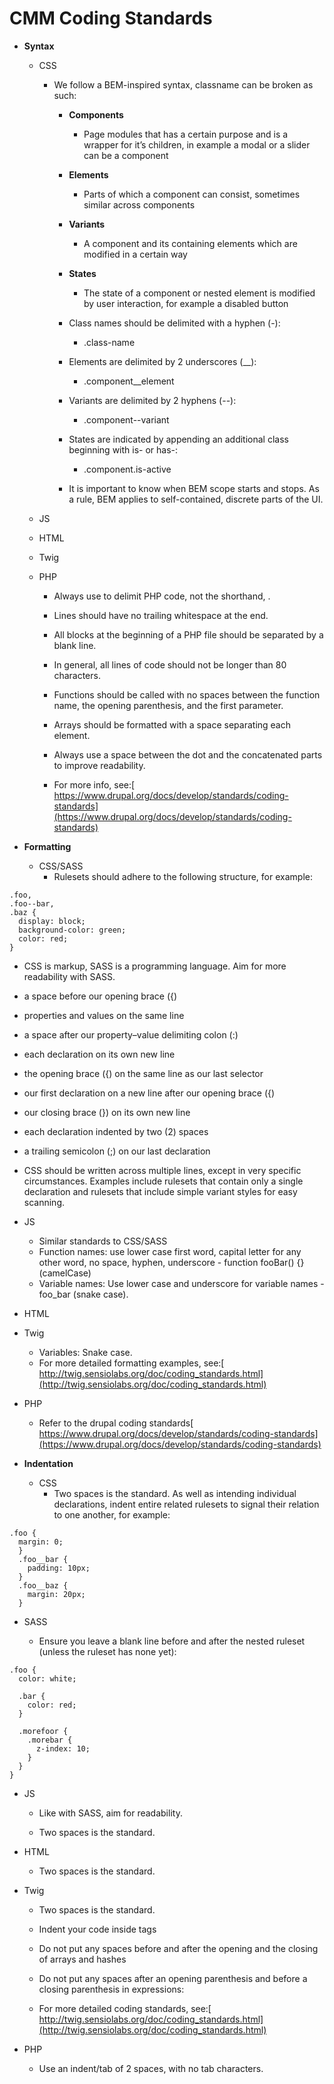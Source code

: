 # **CMM Coding Standards**

* **Syntax**

    * CSS

        * We follow a BEM-inspired syntax, classname can be broken as such:

            * **Components**

                * Page modules that has a certain purpose and is a wrapper for it’s children, in example a modal or a slider can be a component

            * **Elements**

                * Parts of which a component can consist, sometimes similar across components

            * **Variants**

                * A component and its containing elements which are modified in a certain way

            * **States**

                * The state of a component or nested element is modified by user interaction, for example a disabled button

            * Class names should be delimited with a hyphen (-):

                * .class-name

            * Elements are delimited by 2 underscores (__):

                * .component__element

            * Variants are delimited by 2 hyphens (--):

                * .component--variant

            * States are indicated by appending an additional class beginning with is- or has-:

                * .component.is-active

            * It is important to know when BEM scope starts and stops. As a rule, BEM applies to self-contained, discrete parts of the UI.

    * JS

    * HTML

    * Twig

    * PHP

        * Always use <?php ?> to delimit PHP code, not the shorthand, <? ?>.

        * Lines should have no trailing whitespace at the end.

        * All blocks at the beginning of a PHP file should be separated by a blank line.

        * In general, all lines of code should not be longer than 80 characters.

        * Functions should be called with no spaces between the function name, the opening parenthesis, and the first parameter.

        * Arrays should be formatted with a space separating each element.

        * Always use a space between the dot and the concatenated parts to improve readability.

        * For more info, see:[ https://www.drupal.org/docs/develop/standards/coding-standards](https://www.drupal.org/docs/develop/standards/coding-standards)

* **Formatting**
    * CSS/SASS
        * Rulesets should adhere to the following structure, for example:
````
.foo,
.foo--bar,
.baz {
  display: block;
  background-color: green;
  color: red;
}
````
* CSS is markup, SASS is a programming language. Aim for more readability with SASS.
* a space before our opening brace ({)
* properties and values on the same line
* a space after our property–value delimiting colon (:)
* each declaration on its own new line
* the opening brace ({) on the same line as our last selector
* our first declaration on a new line after our opening brace ({)
* our closing brace (}) on its own new line
* each declaration indented by two (2) spaces
* a trailing semicolon (;) on our last declaration
* CSS should be written across multiple lines, except in very specific circumstances. Examples include rulesets that contain only a single declaration and rulesets that include simple variant styles for easy scanning.
* JS
    * Similar standards to CSS/SASS
    * Function names: use lower case first word, capital letter for any other word, no space, hyphen, underscore - function fooBar() {} (camelCase)
    * Variable names: Use lower case and underscore for variable names - foo_bar (snake case).
* HTML
* Twig
    * Variables: Snake case.
    * For more detailed formatting examples, see:[ http://twig.sensiolabs.org/doc/coding_standards.html](http://twig.sensiolabs.org/doc/coding_standards.html)
* PHP
    * Refer to the drupal coding standards[ https://www.drupal.org/docs/develop/standards/coding-standards](https://www.drupal.org/docs/develop/standards/coding-standards)

* **Indentation**
    * CSS
        * Two spaces is the standard. As well as intending individual declarations, indent entire related rulesets to signal their relation to one another, for example:
````
.foo {
  margin: 0;
  }
  .foo__bar {
    padding: 10px;
  }
  .foo__baz {
    margin: 20px;
  }
````
* SASS

    * Ensure you leave a blank line before and after the nested ruleset (unless the ruleset has none yet):
````
.foo {
  color: white;

  .bar {
    color: red;
  }
  
  .morefoor {
    .morebar {
      z-index: 10;
    }
  }
}
````
* JS

    * Like with SASS, aim for readability.

    * Two spaces is the standard.

* HTML

    * Two spaces is the standard.

* Twig

    * Two spaces is the standard.

    * Indent your code inside tags

    * Do not put any spaces before and after the opening and the closing of arrays and hashes

    * Do not put any spaces after an opening parenthesis and before a closing parenthesis in expressions:

    * For more detailed coding standards, see:[ http://twig.sensiolabs.org/doc/coding_standards.html](http://twig.sensiolabs.org/doc/coding_standards.html)

* PHP

    * Use an indent/tab of 2 spaces, with no tab characters.

